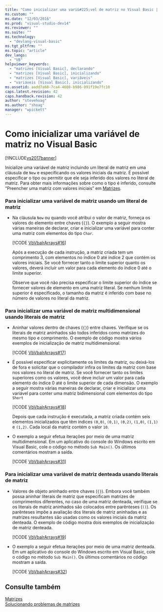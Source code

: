 ```yaml
---
title: "Como inicializar uma vari&#225;vel de matriz no Visual Basic | Microsoft Docs"
ms.custom: ""
ms.date: "12/03/2016"
ms.prod: "visual-studio-dev14"
ms.reviewer: ""
ms.suite: ""
ms.technology: 
  - "devlang-visual-basic"
ms.tgt_pltfrm: ""
ms.topic: "article"
dev_langs: 
  - "VB"
helpviewer_keywords: 
  - "matrizes [Visual Basic], declarando"
  - "matrizes [Visual Basic], inicializando"
  - "matrizes [Visual Basic], variáveis"
  - "variáveis [Visual Basic], inicializando"
ms.assetid: aadd7a60-7ca4-4608-b986-091f19e7fc10
caps.latest.revision: 42
caps.handback.revision: 42
author: "stevehoag"
ms.author: "shoag"
manager: "wpickett"
---
```

# Como inicializar uma vari&#225;vel de matriz no Visual Basic
[!INCLUDE[vs2017banner](../../../../csharp/includes/vs2017banner.md)]

Inicialize uma variável de matriz incluindo um literal de matriz em uma cláusula de `New` e especificando os valores iniciais da matriz.  É possível especificar o tipo ou permitir que ele seja inferido dos valores no literal de matriz.  Para obter mais informações sobre como o tipo é inferido, consulte “Preencher uma matriz com valores iniciais” em [Matrizes](../../../../visual-basic/programming-guide/language-features/arrays/index.md).  
  
### Para inicializar uma variável de matriz usando um literal de matriz  
  
-   Na cláusula `New` ou quando você atribui o valor de matriz, forneça os valores do elemento entre chaves \(`{}`\).  O exemplo a seguir mostra várias maneiras de declarar, criar e inicializar uma variável para conter uma matriz com elementos do tipo `Char`.  
  
     [!CODE [VbVbalrArrays#16](../CodeSnippet/VS_Snippets_VBCSharp/VbVbalrArrays#16)]  
  
     Após a execução de cada instrução, a matriz criada tem um comprimento 3, com elementos no índice 0 até índice 2 que contém os valores iniciais.  Se você fornecer tanto o limite superior quanto os valores, deverá incluir um valor para cada elemento do índice 0 até o limite superior.  
  
     Observe que você não precisa especificar o limite superior do índice se fornecer valores de elemento em uma matriz literal.  Se nenhum limite superior é especificado, o tamanho da matriz é inferido com base no número de valores no literal da matriz.  
  
### Para inicializar uma variável de matriz multidimensional usando literais de matriz  
  
-   Aninhar valores dentro de chaves \(`{}`\) entre chaves.  Verifique se os literais de matriz aninhados são todos inferidos como matrizes do mesmo tipo e comprimento.  O exemplo de código mostra vários exemplos de inicialização de matriz multidimensional.  
  
     [!CODE [VbVbalrArrays#17](../CodeSnippet/VS_Snippets_VBCSharp/VbVbalrArrays#17)]  
  
-   É possível especificar explicitamente os limites da matriz, ou deixá\-los de fora e solicitar que o compilador infira os limites da matriz com base nos valores no literal de matriz.  Se você fornecer tanto os limites superiores como os valores, você deve incluir um valor para cada elemento do índice 0 até o limite superior de cada dimensão.  O exemplo a seguir mostra várias maneiras de declarar, criar e inicializar uma variável para conter uma matriz bidimensional com elementos do tipo `Short`  
  
     [!CODE [VbVbalrArrays#18](../CodeSnippet/VS_Snippets_VBCSharp/VbVbalrArrays#18)]  
  
     Depois que cada instrução é executada, a matriz criada contém seis elementos inicializados que têm índices `(0,0)`, `(0,1)`, `(0,2)`, `(1,0)`, `(1,1)` e `(1,2)`.  Cada local da matriz contém o valor `10`.  
  
-   O exemplo a seguir efetua iterações por meio de uma matriz multidimensional.  Em um aplicativo do console do Windows escrito em Visual Basic, cole o código no método `Sub Main()`.  Os últimos comentários mostram a saída.  
  
     [!CODE [VbVbalrArrays#31](../CodeSnippet/VS_Snippets_VBCSharp/VbVbalrArrays#31)]  
  
### Para inicializar uma variável de matriz denteada usando literais de matriz  
  
-   Valores de objeto aninhado entre chaves \(`{}`\).  Embora você também possa aninhar literais de matriz que especificam matrizes de comprimentos diferentes, no caso de uma matriz denteada, verifique se os literais de matriz aninhados são colocados entre parênteses \(`()`\).  Os parênteses impõe a avaliação dos literais de matriz aninhadas e as matrizes resultantes são usadas como os valores iniciais da matriz denteada.  O exemplo de código mostra dois exemplos de inicialização de matriz denteada.  
  
     [!CODE [VbVbalrArrays#19](../CodeSnippet/VS_Snippets_VBCSharp/VbVbalrArrays#19)]  
  
-   O exemplo a seguir efetua iterações por meio de uma matriz denteada.  Em um aplicativo do console do Windows escrito em Visual Basic, cole o código no método `Sub Main()`.  Os últimos comentários no código mostram a saída.  
  
     [!CODE [VbVbalrArrays#32](../CodeSnippet/VS_Snippets_VBCSharp/VbVbalrArrays#32)]  
  
## Consulte também  
 [Matrizes](../../../../visual-basic/programming-guide/language-features/arrays/index.md)   
 [Solucionando problemas de matrizes](../../../../visual-basic/programming-guide/language-features/arrays/troubleshooting-arrays.md)